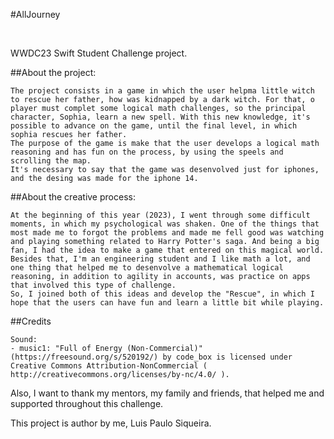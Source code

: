 #AllJourney

<br/>

WWDC23 Swift Student Challenge project.

##About the project:
```
The project consists in a game in which the user helpma little witch to rescue her father, how was kidnapped by a dark witch. For that, o player must complet some logical math challenges, so the principal character, Sophia, learn a new spell. With this new knowledge, it's possible to advance on the game, until the final level, in which sophia rescues her father.
The purpose of the game is make that the user develops a logical math reasoning and has fun on the process, by using the speels and scrolling the map.
It's necessary to say that the game was desenvolved just for iphones, and the desing was made for the iphone 14.
```

##About the creative process:
```
At the beginning of this year (2023), I went through some difficult moments, in which my psychological was shaken. One of the things that most made me to forgot the problems and made me fell good was watching and playing something related to Harry Potter's saga. And being a big fan, I had the idea to make a game that entered on this magical world. 
Besides that, I'm an engineering student and I like math a lot, and one thing that helped me to desenvolve a mathematical logical reasoning, in addition to agility in accounts, was practice on apps that involved this type of challenge.
So, I joined both of this ideas and develop the "Rescue", in which I hope that the users can have fun and learn a little bit while playing.
```

##Credits
```
Sound:
- music1: "Full of Energy (Non-Commercial)" (https://freesound.org/s/520192/) by code_box is licensed under Creative Commons Attribution-NonCommercial ( http://creativecommons.org/licenses/by-nc/4.0/ ).
```

Also, I want to thank my mentors, my family and friends, that helped me and supported throughout this challenge.


This project is author by me, Luis Paulo Siqueira.
